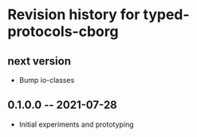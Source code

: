 # Revision history for typed-protocols-cborg

## next version

* Bump io-classes

## 0.1.0.0 -- 2021-07-28

* Initial experiments and prototyping

